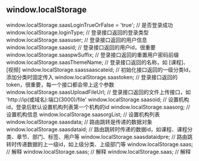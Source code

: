 ## window.localStorage
window.localStorage.saasLoginTrueOrFalse = 'true';    // 是否登录成功
window.localStorage.loginType;          // 登录接口返回的登录类型
window.localStorage.saasuser;           // 登录接口返回的用户信息
window.localStorage.saasid;             // 登录接口返回的用户id，很重要
window.localStorage.saaspwSuffix;       // 登录接口返回的重置用户密码前缀
window.localStorage.saasThemeName;      // 登录接口返回的名称，如 [课程]、[视频]
window.localStorage.saassaascateid;     // 初始化接口返回的一级分类Id，添加分类时固定传入
window.localStorage.saastoken;          // 登录接口返回的token，很重要，每一个接口都会带上这个参数
window.localStorage.saasUploadFileUrl;  // 登录接口返回的文件上传接口，如 'http://ip(或域名):端口(3000)/file'
window.localStorage.saasoid;            // 设置机构id，登录后默认设置机构列表第一个机构的id
window.localStorage.saasorg;            // 设置机构信息
window.localStorage.saasorgList;        // 设置机构列表
window.localStorage.saasdata;           // 路由跳转是传递的数据对象
window.localStorage.saasdataid;         // 路由跳转时传递的数据id，如课程、课程分类、章节、部门、标签、用户等
window.localStorage.saasdataidpre;      // 路由跳转时传递数据的上一级id，如上级分类、上级部门等
window.localStorage.saas;               // 解释
window.localStorage.saas;               // 解释
window.localStorage.saas;               // 解释
